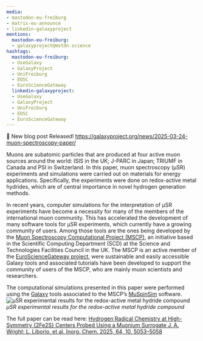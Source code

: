 ```yaml
---
media:
- mastodon-eu-freiburg
- matrix-eu-announce
- linkedin-galaxyproject
mentions:
  mastodon-eu-freiburg:
  - galaxyproject@mstdn.science
hashtags:
  mastodon-eu-freiburg:
  - UseGalaxy
  - GalaxyProject
  - UniFreiburg
  - EOSC
  - EuroScienceGateway
  linkedin-galaxyproject:
  - UseGalaxy
  - GalaxyProject
  - UniFreiburg
  - EOSC
  - EuroScienceGateway
---
```

📝 New blog post Released!
https://galaxyproject.org/news/2025-03-24-muon-spectroscopy-paper/

Muons are subatomic particles that are produced at four active muon sources around the world: ISIS in the UK; J-PARC in Japan; TRIUMF in Canada and PSI in Switzerland. In this paper, muon spectroscopy (μSR) experiments and simulations were carried out on materials for energy applications. Specifically, the experiments were done on redox-active metal hydrides, which are of central importance in novel hydrogen generation methods.

In recent years, computer simulations for the interpretation of μSR experiments have become a necessity for many of the members of the international muon community. This has accelerated the development of many software tools for µSR experiments, which currently have a growing community of users. Among those tools are the ones being developed by the [Muon Spectroscopy Computational Project (MSCP)](https://muon-spectroscopy-computational-project.github.io), an initiative based in the Scientific Computing Department (SCD) at the Science and Technologies Facilities Council in the UK. The MSCP is an active member of the [EuroScienceGateway project](https://galaxyproject.org/projects/esg/), were sustainable and easily accessible Galaxy tools and associated tutorials have been developed to support the community of users of the MSCP, who are mainly muon scientists and researchers.

The computational simulations presented in this paper were performed using the [Galaxy](https://materialsgalaxy.stfc.ac.uk) tools associated to the MSCP’s [MuSpinSim](https://iopscience.iop.org/article/10.1088/1742-6596/2462/1/012017) software.  
![μSR experimental results for the redox-active metal hydride compound](https://galaxyproject.org/news/2025-03-24-muon-spectroscopy-paper/%CE%BCSR.png)  
*μSR experimental results for the redox-active metal hydride compound*

The full paper can be read here: [Hydrogen Radical Chemistry at High-Symmetry {2Fe2S} Centers Probed Using a Muonium Surrogate J. A. Wright; L. Liborio, et al. Inorg. Chem. 2025, 64, 10, 5053–5058](https://doi.org/10.1021/acs.inorgchem.4c05126)